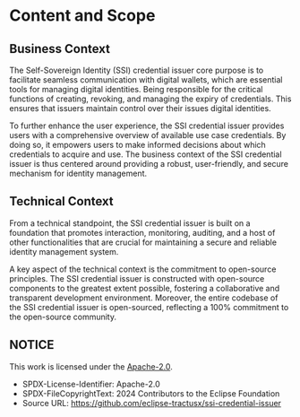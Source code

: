 # Content and Scope

## Business Context

The Self-Sovereign Identity (SSI) credential issuer core purpose is to facilitate seamless communication with digital wallets, which are essential tools for managing digital identities. Being responsible for the critical functions of creating, revoking, and managing the expiry of credentials. This ensures that issuers maintain control over their issues digital identities.

To further enhance the user experience, the SSI credential issuer provides users with a comprehensive overview of available use case credentials. By doing so, it empowers users to make informed decisions about which credentials to acquire and use. The business context of the SSI credential issuer is thus centered around providing a robust, user-friendly, and secure mechanism for identity management.

## Technical Context

From a technical standpoint, the SSI credential issuer is built on a foundation that promotes interaction, monitoring, auditing, and a host of other functionalities that are crucial for maintaining a secure and reliable identity management system.

A key aspect of the technical context is the commitment to open-source principles. The SSI credential issuer is constructed with open-source components to the greatest extent possible, fostering a collaborative and transparent development environment. Moreover, the entire codebase of the SSI credential issuer is open-sourced, reflecting a 100% commitment to the open-source community.

## NOTICE

This work is licensed under the [Apache-2.0](https://www.apache.org/licenses/LICENSE-2.0).

- SPDX-License-Identifier: Apache-2.0
- SPDX-FileCopyrightText: 2024 Contributors to the Eclipse Foundation
- Source URL: https://github.com/eclipse-tractusx/ssi-credential-issuer
